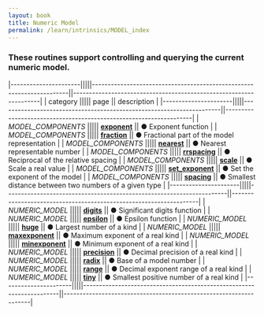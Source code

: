 ```yaml
---
layout: book
title: Numeric Model
permalink: /learn/intrinsics/MODEL_index
---
```

### These routines support controlling and querying the current numeric model.

|----------------------|||||----------------------------------------------------------------------||-------------------------------------------------------------------|
| category             ||||| page                                                                 || description                                                       |
|----------------------|||||----------------------------------------------------------------------||-------------------------------------------------------------------|
| *MODEL\_COMPONENTS*  ||||| [__exponent__]({{site.baseurl}}/learn/intrinsics/EXPONENT)           || &#9679; Exponent function                                         |
| *MODEL\_COMPONENTS*  ||||| [__fraction__]({{site.baseurl}}/learn/intrinsics/FRACTION)           || &#9679; Fractional part of the model representation               |
| *MODEL\_COMPONENTS*  ||||| [__nearest__]({{site.baseurl}}/learn/intrinsics/NEAREST)             || &#9679; Nearest representable number                              |
| *MODEL\_COMPONENTS*  ||||| [__rrspacing__]({{site.baseurl}}/learn/intrinsics/RRSPACING)         || &#9679; Reciprocal of the relative spacing                        |
| *MODEL\_COMPONENTS*  ||||| [__scale__]({{site.baseurl}}/learn/intrinsics/SCALE)                 || &#9679; Scale a real value                                        |
| *MODEL\_COMPONENTS*  ||||| [__set\_exponent__]({{site.baseurl}}/learn/intrinsics/SET_EXPONENT)  || &#9679; Set the exponent of the model                             |
| *MODEL\_COMPONENTS*  ||||| [__spacing__]({{site.baseurl}}/learn/intrinsics/SPACING)             || &#9679; Smallest distance between two numbers of a given type     |
|----------------------|||||----------------------------------------------------------------------||-------------------------------------------------------------------|
| *NUMERIC\_MODEL*     ||||| [__digits__]({{site.baseurl}}/learn/intrinsics/DIGITS)               || &#9679; Significant digits function                               |
| *NUMERIC\_MODEL*     ||||| [__epsilon__]({{site.baseurl}}/learn/intrinsics/EPSILON)             || &#9679; Epsilon function                                          |
| *NUMERIC\_MODEL*     ||||| [__huge__]({{site.baseurl}}/learn/intrinsics/HUGE)                   || &#9679; Largest number of a kind                                  |
| *NUMERIC\_MODEL*     ||||| [__maxexponent__]({{site.baseurl}}/learn/intrinsics/MAXEXPONENT)     || &#9679; Maximum exponent of a real kind                           |
| *NUMERIC\_MODEL*     ||||| [__minexponent__]({{site.baseurl}}/learn/intrinsics/MINEXPONENT)     || &#9679; Minimum exponent of a real kind                           |
| *NUMERIC\_MODEL*     ||||| [__precision__]({{site.baseurl}}/learn/intrinsics/PRECISION)         || &#9679; Decimal precision of a real kind                          |
| *NUMERIC\_MODEL*     ||||| [__radix__]({{site.baseurl}}/learn/intrinsics/RADIX)                 || &#9679; Base of a model number                                    |
| *NUMERIC\_MODEL*     ||||| [__range__]({{site.baseurl}}/learn/intrinsics/RANGE)                 || &#9679; Decimal exponent range of a real kind                     |
| *NUMERIC\_MODEL*     ||||| [__tiny__]({{site.baseurl}}/learn/intrinsics/TINY)                   || &#9679; Smallest positive number of a real kind                   |
|----------------------|||||----------------------------------------------------------------------||-------------------------------------------------------------------|

